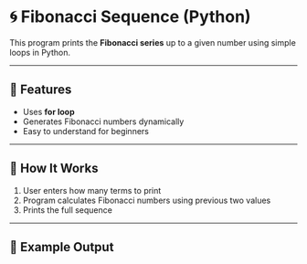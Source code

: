 # 🌀 Fibonacci Sequence (Python)

This program prints the **Fibonacci series** up to a given number using simple loops in Python.

---

## 🚀 Features
- Uses **for loop**  
- Generates Fibonacci numbers dynamically  
- Easy to understand for beginners  

---

## 🧠 How It Works
1. User enters how many terms to print  
2. Program calculates Fibonacci numbers using previous two values  
3. Prints the full sequence  

---

## 🧩 Example Output
